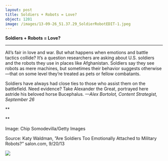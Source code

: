 ```yaml
---
layout: post
title: Soldiers + Robots = Love?
object: 1201
image: /images/13-09-26_51.37.29_SoldierRobotEDIT-1.jpeg
---
```

**Soldiers + Robots = Love?**

****

All’s fair in love and war. But what happens when emotions and battle tactics collide? It’s a question researchers are asking about U.S. soldiers and the robots they use in places like Afghanistan. Soldiers say they see robots as mere machines, but sometimes their behavior suggests otherwise—that on some level they’re treated as pets or fellow combatants.

Soldiers have always had close ties to those who assist them on the battlefield. Need evidence? Take Alexander the Great, portrayed here astride his beloved horse Bucephalus. *—Alex Bortolot, Content Strategist, September 26*

**

**

Image: Chip Somodevilla/Getty Images

Source: Katy Waldman, ”Are Soldiers Too Emotionally Attached to Military Robots?” salon.com, 9/20/13 

![]({{siteurl.base}}/images/13-09-26_51.37.29_SoldierRobotEDIT-1.jpeg)
